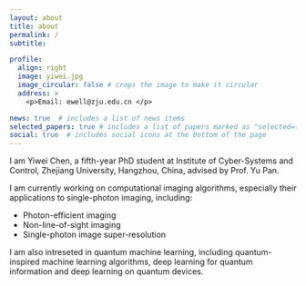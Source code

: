 ```yaml
---
layout: about
title: about
permalink: /
subtitle: 

profile:
  align: right
  image: yiwei.jpg
  image_circular: false # crops the image to make it circular
  address: > 
    <p>Email: ewell@zju.edu.cn </p>    

news: true  # includes a list of news items
selected_papers: true # includes a list of papers marked as "selected={true}"
social: true  # includes social icons at the bottom of the page
---
```


I am Yiwei Chen, a fifth-year PhD student at Institute of Cyber-Systems and Control, Zhejiang University, Hangzhou, China, advised by Prof. Yu Pan. 

I am currently working on computational imaging algorithms, especially their applications to single-photon imaging, including:
- Photon-efficient imaging
- Non-line-of-sight imaging
- Single-photon image super-resolution

I am also intreseted in quantum machine learning, including quantum-inspired machine learning algorithms, deep learning for quantum information and deep learning on quantum devices.